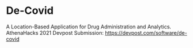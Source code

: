 # De-Covid
A Location-Based Application for Drug Administration and Analytics.
AthenaHacks 2021 Devpost Submission: https://devpost.com/software/de-covid
